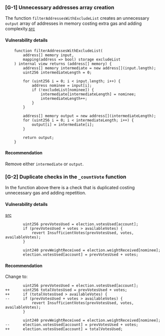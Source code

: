 ### [G-1] Unnecessary addresses array creation

The function `filterAddressesWithExcludeList` creates an unnecessary `output` array of addresses in memory costing extra gas and adding complexity.[src](https://github.com/ArbitrumFoundation/governance/blob/c18de53820c505fc459f766c1b224810eaeaabc5/src/security-council-mgmt/SecurityCouncilMgmtUtils.sol#L15-L36)

#### Vulnerability details

```solidity
    function filterAddressesWithExcludeList(
        address[] memory input,
        mapping(address => bool) storage excludeList
    ) internal view returns (address[] memory) {
        address[] memory intermediate = new address[](input.length);
        uint256 intermediateLength = 0;

        for (uint256 i = 0; i < input.length; i++) {
            address nominee = input[i];
            if (!excludeList[nominee]) {
                intermediate[intermediateLength] = nominee;
                intermediateLength++;
            }
        }

        address[] memory output = new address[](intermediateLength);
        for (uint256 i = 0; i < intermediateLength; i++) {
            output[i] = intermediate[i];
        }

        return output;
    }
```

#### Recommendation

Remove either `intermediate` or `output`.

### [G-2] Duplicate checks in the `_countVote` function 

In the function above there is a check that is duplicated costing unnecessary gas and adding repetition.

#### Vulnerability details

[src](https://github.com/ArbitrumFoundation/governance/blob/c18de53820c505fc459f766c1b224810eaeaabc5/src/security-council-mgmt/governors/modules/SecurityCouncilMemberElectionGovernorCountingUpgradeable.sol#L121-L127)

```solidity
        uint256 prevVotesUsed = election.votesUsed[account];
        if (prevVotesUsed + votes > availableVotes) {
            revert InsufficientVotes(prevVotesUsed, votes, availableVotes);
        }

        uint240 prevWeightReceived = election.weightReceived[nominee];
        election.votesUsed[account] = prevVotesUsed + votes;
```

#### Recommendation

Change to:

```solidity
        uint256 prevVotesUsed = election.votesUsed[account];
++      uint256 totalVotesUsed = prevVotesUsed + votes;
++      if (totalVotesUsed > availableVotes) {
--      if (prevVotesUsed + votes > availableVotes) {
            revert InsufficientVotes(prevVotesUsed, votes, availableVotes);
        }

        uint240 prevWeightReceived = election.weightReceived[nominee];
--      election.votesUsed[account] = prevVotesUsed + votes;
++      election.votesUsed[account] = totalVotesUsed;
```